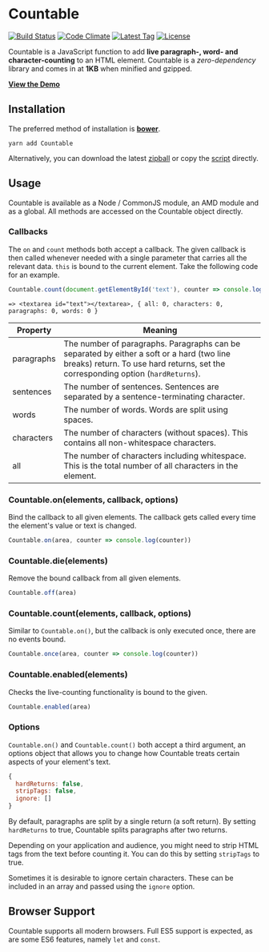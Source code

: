 # Countable

[![Build Status](http://img.shields.io/travis/RadLikeWhoa/Countable.svg)](https://travis-ci.org/RadLikeWhoa/Countable)
[![Code Climate](https://codeclimate.com/github/RadLikeWhoa/Countable/badges/gpa.svg)](https://codeclimate.com/github/RadLikeWhoa/Countable)
[![Latest Tag](http://img.shields.io/github/tag/RadLikeWhoa/Countable.svg)](https://github.com/RadLikeWhoa/Countable/tags)
[![License](http://img.shields.io/badge/license-MIT-orange.svg)](https://github.com/RadLikeWhoa/Countable/blob/master/LICENSE.md)

Countable is a JavaScript function to add **live paragraph-, word- and character-counting** to an HTML element. Countable is a *zero-dependency* library and comes in at **1KB** when minified and gzipped.

[**View the Demo**](http://radlikewhoa.github.io/Countable#demo)

## Installation

The preferred method of installation is [**bower**](https://github.com/bower/bower).

```
yarn add Countable
```

Alternatively, you can download the latest [zipball](https://github.com/RadLikeWhoa/Countable/archive/master.zip) or copy the [script](https://raw.github.com/RadLikeWhoa/Countable/master/Countable.js) directly.

## Usage

Countable is available as a Node / CommonJS module, an AMD module and as a global. All methods are accessed on the Countable object directly.

### Callbacks

The `on` and `count` methods both accept a callback. The given callback is then called whenever needed with a single parameter that carries all the relevant data. `this` is bound to the current element. Take the following code for an example.

```javascript
Countable.count(document.getElementById('text'), counter => console.log(this, counter))
```

```
=> <textarea id="text"></textarea>, { all: 0, characters: 0, paragraphs: 0, words: 0 }
```

Property   | Meaning
---------- | --------------------------------------------------------------------------------------------
paragraphs | The number of paragraphs. Paragraphs can be separated by either a soft or a hard (two line breaks) return. To use hard returns, set the corresponding option (`hardReturns`).
sentences  | The number of sentences. Sentences are separated by a sentence-terminating character.
words      | The number of words. Words are split using spaces.
characters | The number of characters (without spaces). This contains all non-whitespace characters.
all        | The number of characters including whitespace. This is the total number of all characters in the element.

### Countable.on(elements, callback, options)

Bind the callback to all given elements. The callback gets called every time the element's value or text is changed.

```javascript
Countable.on(area, counter => console.log(counter))
```

### Countable.die(elements)

Remove the bound callback from all given elements.

```javascript
Countable.off(area)
```

### Countable.count(elements, callback, options)

Similar to `Countable.on()`, but the callback is only executed once, there are no events bound.

```javascript
Countable.once(area, counter => console.log(counter))
```

### Countable.enabled(elements)

Checks the live-counting functionality is bound to the given.

```javascript
Countable.enabled(area)
```

### Options

`Countable.on()` and `Countable.count()` both accept a third argument, an options object that allows you to change how Countable treats certain aspects of your element's text.

```javascript
{
  hardReturns: false,
  stripTags: false,
  ignore: []
}
```

By default, paragraphs are split by a single return (a soft return). By setting `hardReturns` to true, Countable splits paragraphs after two returns.

Depending on your application and audience, you might need to strip HTML tags from the text before counting it. You can do this by setting `stripTags` to true.

Sometimes it is desirable to ignore certain characters. These can be included in an array and passed using the `ignore` option.

## Browser Support

Countable supports all modern browsers. Full ES5 support is expected, as are some ES6 features, namely `let` and `const`.
